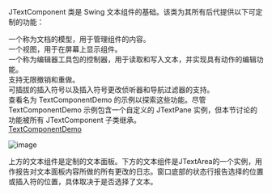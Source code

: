 JTextComponent 类是 Swing 文本组件的基础。该类为其所有后代提供以下可定制的功能：
 
一个称为文档的模型，用于管理组件的内容。  
一个视图，用于在屏幕上显示组件。  
一个称为编辑器工具包的控制器，用于读取和写入文本，并实现具有动作的编辑功能。  
支持无限撤销和重做。  
可插拔的插入符号以及插入符号更改侦听器和导航过滤器的支持。  
查看名为 TextComponentDemo 的示例以探索这些功能。尽管 TextComponentDemo 示例包含一个自定义的 JTextPane 实例，但本节讨论的功能被所有 JTextComponent 子类继承。  
<a href="https://docs.oracle.com/javase/tutorial/uiswing/examples/components/TextComponentDemoProject/src/components/TextComponentDemo.java" onclick="window.open(this.href, '_blank'); return false;">TextComponentDemo</a>


![image](https://github.com/guangying23/java/assets/54796147/8ec8181a-5fe6-41ea-92a5-f70fe9a422e6)

上方的文本组件是定制的文本面板。下方的文本组件是JTextArea的一个实例，用作报告对文本面板内容所做的所有更改的日志。窗口底部的状态行报告选择的位置或插入符的位置，具体取决于是否选择了文本。

